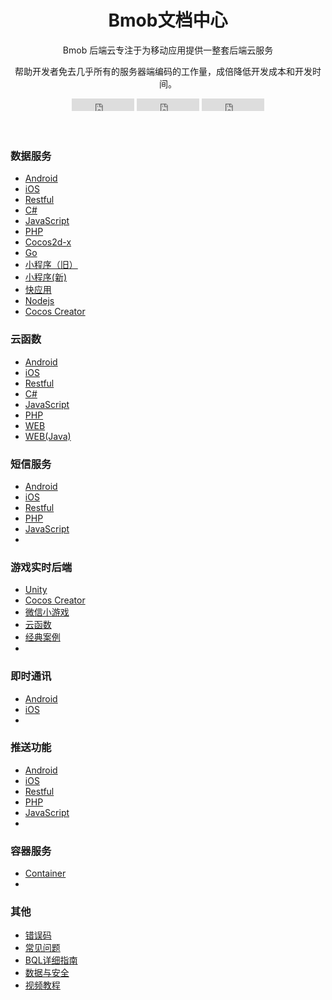 <div id="loading">
<div>
<h1></h1>
<div class="loading">
    <span></span>
    <span></span>
    <span></span>
    <span></span>
    <span></span>
    <span></span>
    <span></span>
</div>
</div>
</div>
<div class="page-wrapper">
<header class="header text-center">
    <div class="container">
        <div class="branding">
            <h1 class="logo">
                <span class="text-highlight">Bmob</span><span class="text-bold">文档中心</span>
            </h1>
        </div>
        <div class="tagline">
            <p>Bmob 后端云专注于为移动应用提供一整套后端云服务</p>
            <p>帮助开发者免去几乎所有的服务器端编码的工作量，成倍降低开发成本和开发时间。</p>
        </div><!--//tagline-->
        <div class="social-container">
        <iframe src="https://ghbtns.com/github-btn.html?user=bmob&repo=bmobdocs&type=watch&count=true&v=2" frameborder="0" scrolling="0" width="100px" height="20px"></iframe>
        <iframe src="https://ghbtns.com/github-btn.html?user=bmob&repo=bmobdocs&type=star&count=true" frameborder="0" scrolling="0" width="100px" height="20px"></iframe>
        <iframe src="https://ghbtns.com/github-btn.html?user=bmob&repo=bmobdocs&type=fork&count=true" frameborder="0" scrolling="0" width="100px" height="20px"></iframe>
         </div>
    </div>
</header>
<section class="cards-section text-center">
<div class="container">
<div id="cards-wrapper" class="cards-wrapper row">
    <div class="item item-blue col-md-4 col-sm-6 col-xs-6">
        <div class="item-inner">
            <div class="icon-holder">
                <i class="icon o1"></i>
            </div>
            <h3 class="title">数据服务</h3>
            <div class="text-left">
                <ul class="links">
                  <li><s class="languageType"></s><a href="./data/android/index.html" class="intro" >Android</a></li>
                  <li><s class="languageType" style="background-position:left -26px;"></s><a href="./data/ios/index.html" class="intro" >iOS</a></li>
                  <li><s class="languageType"  style="background-position:left -52px;"></s><a href="./data/restful/index.html" class="intro" >Restful</a></li>
                  <li><s class="languageType"  style="background-position:left -80px;"></s><a href="./data/csharp/index.html" class="intro" >C#</a></li>
                  <li><s class="languageType" style="background-position:left -106px;"></s><a href="./data/wechat_app_new/index.html" class="intro" >JavaScript</a></li>
                  <li><s class="languageType" style="background-position:left 297px;"></s><a href="./data/php/index.html" class="intro" >PHP</a></li>
                  <li><s class="languageType"  style="background-position:left -214px;"></s><a href="./data/cocos2d_x/index.html" class="intro" >Cocos2d-x</a></li>
                  <li><s class="languageType" style="background-position:left 324px;"></s><a href="./data/go/index.html" class="intro" >Go</a></li>
                  <li><s class="languageType" style="background-position:left 110px;"></s><a href="./data/wechat_app/index.html" class="intro" >小程序（旧）</a></li>
                  <li><s class="languageType" style="background-position:left 110px;"></s><a href="./data/wechat_app_new/index.html" class="intro" >小程序(新)</a></li>
				  <li><s class="languageType" style="background-position:left 80px;"></s><a href="./data/wechat_app_new/index.html" class="intro" >快应用</a></li>
				  <li><s class="languageType" style="background-position:left -106px;"></s><a href="./data/wechat_app_new/index.html" class="intro" >Nodejs</a></li>
				  <li><s class="languageType" style="background-position:left -214px;"></s><a href="./data/wechat_app_new/index.html" class="intro" >Cocos Creator</a></li>
                </ul>
            </div>
        </div><!--//item-inner-->
    </div><!--//item-->
    <div class="item item-blue col-md-4 col-sm-6 col-xs-6">
        <div class="item-inner">
            <div class="icon-holder">
                <i class="icon o2"></i>
            </div>
            <h3 class="title">云函数</h3>
            <div class="text-left">
                <ul class="links">
                  <li><s class="languageType"></s><a href="./cloud_function/android/index.html" class="intro" >Android</a></li>
                  <li><s class="languageType" style="background-position:left -26px;"></s><a href="./cloud_function/ios/index.html" class="intro" >iOS</a></li>
                  <li><s class="languageType"  style="background-position:left -52px;"></s><a href="./cloud_function/restful/index.html" class="intro" >Restful</a></li>
                  <li><s class="languageType"  style="background-position:left -80px;"></s><a href="./cloud_function/csharp/index.html" class="intro" >C#</a></li>
                  <li><s class="languageType" style="background-position:left -106px;"></s><a href="./cloud_function/javascript/index.html" class="intro" >JavaScript</a></li>
                  <li><s class="languageType" style="background-position:left 297px;"></s><a href="./cloud_function/php/index.html" class="intro" >PHP</a></li>
                  <li><s class="languageType" style="background-position:left 135px;"></s><a href="./cloud_function/web/index.html" class="intro" >WEB</a></li>
                  <li><s class="languageType" style="background-position:left 135px;"></s><a href="./cloud_function/java/index.html" class="intro" >WEB(Java)</a></li>
                </ul>
            </div>
        </div><!--//item-inner-->
    </div><!--//item-->
    <div class="item item-blue item-2 col-md-4 col-sm-6 col-xs-6">
        <div class="item-inner">
            <div class="icon-holder">
                <i class="icon o3"></i>
            </div>
            <h3 class="title">短信服务</h3>
            <div class="text-left">
                <ul class="links">
                  <li><s class="languageType"></s><a href="./sms/android/index.html" class="intro" >Android</a></li>
                  <li><s class="languageType" style="background-position:left -26px;"></s><a href="./sms/ios/index.html" class="intro" >iOS</a></li>
                  <li><s class="languageType"  style="background-position:left -52px;"></s><a href="./sms/restful/index.html" class="intro" >Restful</a></li>
                  <li><s class="languageType" style="background-position:left 297px;"></s><a href="./sms/php/index.html" class="intro" >PHP</a></li>
                  <li><s class="languageType" style="background-position:left -106px;"></s><a href="./sms/javascript/index.html" class="intro" >JavaScript</a></li>
                  <li></li>
                </ul>
            </div>
        </div><!--//item-inner-->
    </div><!--//item-->
	<div class="item item-blue col-md-4 col-sm-6 col-xs-6">
        <div class="item-inner">
            <div class="icon-holder">
                <i class="icon o8"></i>
            </div>
            <h3 class="title">游戏实时后端</h3>
            <div class="text-left">
                <ul class="links">
                  <li><s class="languageType" style="background-position:left 56px;"></s><a href="./game/unity/quick_start" class="intro" >Unity</a></li>
                  <li><s class="languageType" style="background-position:left -214px;"></s><a href="./game/cocos_creator/quick_start" class="intro" >Cocos Creator</a></li>
				  <li><s class="languageType" style="background-position:left 110px;"></s><a href="./game/wechat_games/quick_start" class="intro" >微信小游戏</a></li>
				  <li><s class="languageType" style="background-position:left 28px;"></s><a href="./game/cloud_function/develop_doc" class="intro" >云函数</a></li>
				  <li><s class="languageType" style="background-position:left 135px;"></s><a href="./game/classic_case" class="intro" >经典案例</a></li>
                  <li></li>
                </ul>
            </div>
        </div><!--//item-inner-->
    </div><!--//item-->
    <div class="item item-blue col-md-4 col-sm-6 col-xs-6">
        <div class="item-inner">
            <div class="icon-holder">
                <i class="icon o4"></i>
            </div>
            <h3 class="title">即时通讯</h3>
            <div class="text-left">
                <ul class="links">
                  <li><s class="languageType"></s><a href="./im/android/index.html" class="intro" >Android</a></li>
                  <li><s class="languageType" style="background-position:left -26px;"></s><a href="./im/ios/index.html" class="intro" >iOS</a></li>
                  <li></li>
                </ul>
            </div>
        </div><!--//item-inner-->
    </div><!--//item-->
    <div class="item item-blue col-md-4 col-sm-6 col-xs-6">
        <div class="item-inner">
            <div class="icon-holder">
                <i class="icon o5"></i>
            </div>
            <h3 class="title">推送功能</h3>
            <div class="text-left">
                <ul class="links">
                  <li><s class="languageType"></s><a href="./push/android/index.html" class="intro" >Android</a></li>
                  <li><s class="languageType" style="background-position:left -26px;"></s><a href="./push/ios/index.html" class="intro" >iOS</a></li>
                  <li><s class="languageType"  style="background-position:left -52px;"></s><a href="./push/restful/index.html" class="intro" >Restful</a></li>
                  <li><s class="languageType" style="background-position:left 297px;"></s><a href="./push/php/index.html" class="intro" >PHP</a></li>
                  <li><s class="languageType" style="background-position:left -106px;"></s><a href="./push/javascript/index.html" class="intro" >JavaScript</a></li>
                  <li></li>
                </ul>
            </div>
        </div><!--//item-inner-->
    </div><!--//item-->
    <!-- <div class="item item-blue col-md-4 col-sm-6 col-xs-6">
        <div class="item-inner">
            <div class="icon-holder">
                <i class="icon o6"></i>
            </div>
            <h3 class="title">移动支付</h3>
            <div class="text-left">
                <ul class="links">
                  <li><s class="languageType"></s><a href="./pay/android/index.html" class="intro" >Android</a></li>
                  <li><s class="languageType" style="background-position:left -26px;"></s><a href="./pay/ios/index.html" class="intro" >iOS</a></li>
                  <li><s class="languageType"  style="background-position:left -52px;"></s><a href="./pay/restful/index.html" class="intro" >Restful</a></li>
                  <li></li>
                </ul>
            </div>
        </div>
    </div> -->
    <div class="item item-blue col-md-4 col-sm-6 col-xs-6 hidden">
        <div class="item-inner">
            <div class="icon-holder">
                <i class="icon o7"></i>
            </div>
            <h3 class="title">容器服务</h3>
            <div class="text-left">
                <ul class="links">
                  <li><s class="languageType" style="background-position:left -267px;"></s><a href="./container/web/index.html" class="intro" >Container</a></li>
                  <li></li>
                </ul>
            </div>
        </div><!--//item-inner-->
    </div><!--//item-->
    <div class="item item-blue col-md-4 col-sm-6 col-xs-6">
        <div class="item-inner">
            <div class="icon-holder">
               <i class="icon o7"></i>
            </div><!--//icon-holder-->
            <h3 class="title">其他</h3>
            <div class="text-left">
                <ul class="links else">
                  <li><a href="./other/error_code/index.html" class="intro" >错误码</a></li>
                  <li><a href="./other/common_problem/index.html" class="intro" >常见问题</a></li>
                  <li><a href="./other/bql/index.html" class="intro" >BQL详细指南</a></li>
                  <li><a href="./other/data_safety/index.html" class="intro" >数据与安全</a></li>
                  <!-- <li><a href="./other/donate/index.html" class="intro" >打赏Bmob</a></li> -->
                  <li><a href="./video/index.html" class="intro" target="_blank">视频教程</a></li>
                </ul>
            </div>
        </div><!--//item-inner-->
    </div><!--//item-->
</div><!--//cards-->
</div><!--//container-->
</section><!--//cards-section-->
</div>
